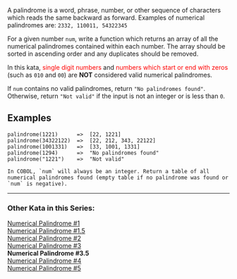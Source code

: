 A palindrome is a word, phrase, number, or other sequence of characters which reads the same backward as forward. Examples of numerical palindromes are: `2332, 110011, 54322345`

For a given number ```num```, write a function which returns an array of all the numerical palindromes contained within each number. The array should be sorted in ascending order and any duplicates should be removed.

In this kata, <font color="red">single digit numbers</font> and <font color="red">numbers which start or end with zeros</font> (such as `010` and `00`) are **NOT** considered valid numerical palindromes.  

If `num` contains no valid palindromes, return `"No palindromes found"`. 
Otherwise, return `"Not valid"` if the input is not an integer or is less than `0`.


## Examples

```
palindrome(1221)      =>  [22, 1221]
palindrome(34322122)  =>  [22, 212, 343, 22122]
palindrome(1001331)   =>  [33, 1001, 1331]
palindrome(1294)      =>  "No palindromes found"
palindrome("1221")    =>  "Not valid"
```
~~~if:cobol
In COBOL, `num` will always be an integer. Return a table of all numerical palindromes found (empty table if no palindrome was found or `num` is negative).
~~~

---

### Other Kata in this Series:

<a href="https://www.codewars.com/kata/58ba6fece3614ba7c200017f">Numerical Palindrome #1</a>
<br><a href="https://www.codewars.com/kata/numerical-palindrome-number-1-dot-5">Numerical Palindrome #1.5</a>
<br><a href="https://www.codewars.com/kata/58de819eb76cf778fe00005c">Numerical Palindrome #2</a>
<br><a href="https://www.codewars.com/kata/58df62fe95923f7a7f0000cc">Numerical Palindrome #3</a>
<br><b>Numerical Palindrome #3.5</b>
<br><a href="https://www.codewars.com/kata/58df8b4d010a9456140000c7">Numerical Palindrome #4</a>
<br><a href="https://www.codewars.com/kata/numerical-palindrome-number-5-1">Numerical Palindrome #5</a>